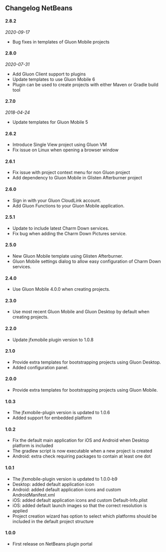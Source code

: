 ## Changelog NetBeans

#### 2.8.2
_2020-09-17_
* Bug fixes in templates of Gluon Mobile projects

#### 2.8.0
_2020-07-31_
* Add Gluon Client support to plugins
* Update templates to use Gluon Mobile 6
* Plugin can be used to create projects with either Maven or Gradle build tool

#### 2.7.0
_2018-04-24_
* Update templates for Gluon Mobile 5

#### 2.6.2

* Introduce Single View project using Gluon VM
* Fix issue on Linux when opening a browser window

#### 2.6.1

* Fix issue with project context menu for non Gluon project
* Add dependency to Gluon Mobile in Glisten Afterburner project

#### 2.6.0

* Sign in with your Gluon CloudLink account.
* Add Gluon Functions to your Gluon Mobile application.

#### 2.5.1

* Update to include latest Charm Down services.
* Fix bug when adding the Charm Down Pictures service.

#### 2.5.0

* New Gluon Mobile template using Glisten Afterburner.
* Gluon Mobile settings dialog to allow easy configuration of Charm Down services.

#### 2.4.0

* Use Gluon Mobile 4.0.0 when creating projects.

#### 2.3.0

* Use most recent Gluon Mobile and Gluon Desktop by default when creating projects.

#### 2.2.0

* Update jfxmobile plugin version to 1.0.8

#### 2.1.0

* Provide extra templates for bootstrapping projects using Gluon Desktop.
* Added configuration panel.

#### 2.0.0

* Provide extra templates for bootstrapping projects using Gluon Mobile.

#### 1.0.3

* The jfxmobile-plugin version is updated to 1.0.6
* Added support for embedded platform

#### 1.0.2

* Fix the default main application for iOS and Android when Desktop platform is included
* The gradlew script is now executable when a new project is created
* Android: extra check requiring packages to contain at least one dot

#### 1.0.1

* The jfxmobile-plugin version is updated to 1.0.0-b9
* Desktop: added default application icon
* Android: added default application icons and custom AndroidManifest.xml
* iOS: added default application icons and custom Default-Info.plist
* iOS: added default launch images so that the correct resolution is applied
* Project creation wizard has option to select which platforms should be included in the default project structure

#### 1.0.0

* First release on NetBeans plugin portal
